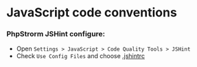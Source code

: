 # JavaScript code conventions

### PhpStrorm JSHint configure:

- Open `Settings > JavaScript > Code Quality Tools > JSHint`
- Check `Use Config Files` and choose [.jshintrc](https://github.com/weavora/cody/blob/master/js/.jshintrc)
